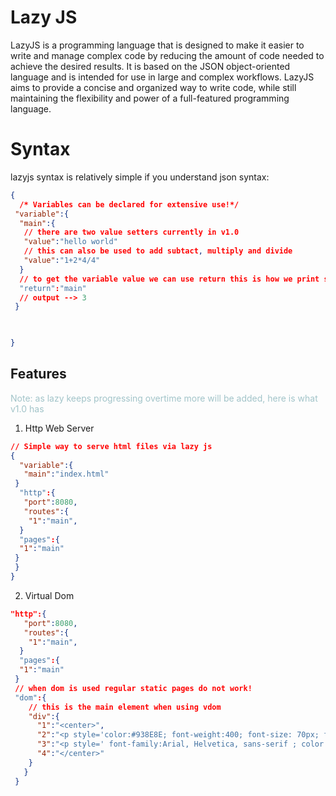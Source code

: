 # Lazy JS

LazyJS is a programming language that is designed to make it easier to write and manage complex code by reducing the amount of code needed to achieve the desired results. It is based on the JSON object-oriented language and is intended for use in large and complex workflows. LazyJS aims to provide a concise and organized way to write code, while still maintaining the flexibility and power of a full-featured programming language.


# Syntax

 lazyjs syntax is relatively simple if you understand json syntax:
```json
{
  /* Variables can be declared for extensive use!*/
 "variable":{
  "main":{
   // there are two value setters currently in v1.0
   "value":"hello world"
   // this can also be used to add subtact, multiply and divide
   "value":"1+2*4/4"
  }
  // to get the variable value we can use return this is how we print stuff!
  "return":"main"
  // output --> 3
 }

 

}
```

 ## Features
 
<span style="color:#a2c4c9"> Note: as lazy keeps progressing overtime more will be added, here is what v1.0 has</span>
1. Http Web Server
```json
// Simple way to serve html files via lazy js
{
  "variable":{
   "main":"index.html"
 }
  "http":{
   "port":8080,
   "routes":{
    "1":"main",
  }
  "pages":{
  "1":"main"
 }
 }
}
```
2. Virtual Dom
```json
"http":{
   "port":8080,
   "routes":{
    "1":"main",
  }
  "pages":{
  "1":"main"
 }
 // when dom is used regular static pages do not work!
 "dom":{
    // this is the main element when using vdom
    "div":{
      "1":"<center>",
      "2":"<p style='color:#938E8E; font-weight:400; font-size: 70px; font-family:Arial, Helvetica, sans-serif ; position:relative; top:120px '>505</p>",
      "3":"<p style=' font-family:Arial, Helvetica, sans-serif ; color:#dd6464; position:relative; top:50px;'>This is lazyjs v2.0 Virtual Dom</p>",
      "4":"</center>"
    }
   }
 }
```
